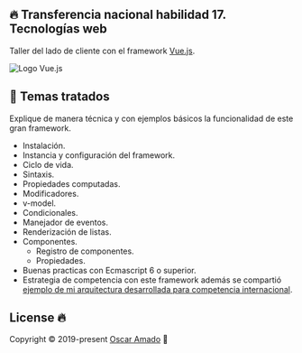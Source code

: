 ## 🔥 Transferencia nacional habilidad 17. Tecnologías web
Taller del lado de cliente con el framework [Vue.js]( https://vuejs.org/).

![Logo Vue.js](https://cdn.iconscout.com/icon/free/png-256/vue-282497.png)

## 📐 Temas tratados

Explique de manera técnica y con ejemplos básicos la funcionalidad de este gran framework.

* Instalación.
* Instancia y configuración del framework.
* Ciclo de vida.
* Sintaxis.
* Propiedades computadas.
* Modificadores.
* v-model.
* Condicionales.
* Manejador de eventos.
* Renderización de listas.
* Componentes.
    * Registro de componentes.
    * Propiedades.
* Buenas practicas con Ecmascript 6 o superior.
* Estrategia de competencia con este framework además se compartió [ejemplo de mi arquitectura desarrollada para competencia internacional](https://github.com/ofaaoficial/vue-arquitecture-example).

## License 🔥
Copyright © 2019-present [Oscar Amado](https://github.com/ofaaoficial) 🧔
